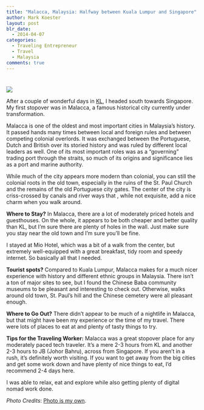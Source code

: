 ```yaml
---
title: "Malacca, Malaysia: Halfway between Kuala Lumpur and Singapore"
author: Mark Koester
layout: post
blr_date:
  - 2014-04-07
categories:
  - Traveling Entrepreneur
  - Travel
  - Malaysia
comments: true
---
```


#

![](https://farm4.staticflickr.com/3741/13688134184_6ae89f2413.jpg)

After a couple of wonderful days in [KL](http://www.markwk.com/2014/04/travel-advice-from-kuala-lumpur-malaysia.html), I headed south towards Singapore. My first stopover was in Malacca, a famous historical city currently under transformation.

Malacca is one of the oldest and most important cities in Malaysia’s history. It passed hands many times between local and foreign rules and between competing colonial overlords. It was exchanged between the Portuguese, Dutch and British over its storied history and was ruled by different local leaders as well. One of its most important roles was as a “governing” trading port through the straits, so much of its origins and significance lies as a port and marine authority.

While much of the city appears more modern than colonial, you can still the colonial roots in the old town, especially in the ruins of the St. Paul Church and the remains of the old Portuguese city gates. The center of the city is criss-crossed by canals and river ways that , while not exquisite, add a nice charm when you walk around.

**Where to Stay?** In Malacca, there are a lot of moderately priced hotels and guesthouses. On the whole, it appears to be both cheaper and better quality than KL, but I’m sure there are plenty of holes in the wall. Just make sure you stay near the old town and I’m sure you’ll be fine.

I stayed at Mio Hotel, which was a bit of a walk from the center, but extremely well-equipped with a great breakfast, tidy room and speedy internet. So basically all that I needed.

**Tourist spots?** Compared to Kuala Lumpur, Malacca makes for a much nicer experience with history and different ethnic groups in Malaysia. There isn’t a ton of major sites to see, but I found the Chinese Baba community museums to be pleasant and interesting to check out. Otherwise, walks around old town, St. Paul’s hill and the Chinese cemetery were all pleasant enough.

**Where to Go Out?** There didn’t appear to be much of a nightlife in Malacca, but that might have been my experience or the time of my travel. There were lots of places to eat at and plenty of tasty things to try.

**Tips for the Traveling Worker:** Malacca was a great stopover place for any moderately paced tech traveler. It’s a mere 2-3 hours from KL and another 2-3 hours to JB (Johor Bahru), across from Singapore. If you aren’t in a rush, it’s definitely worth visiting. If you want to get away from the big cities and get some work down and have plenty of nice things to eat, I’d recommend 2-4 days here.

I was able to relax, eat and explore while also getting plenty of digital nomad work done.

_Photo Credits_: [Photo is my own](https://www.flickr.com/photos/markwkoester/13688134184/in/set-72157643568266623).
